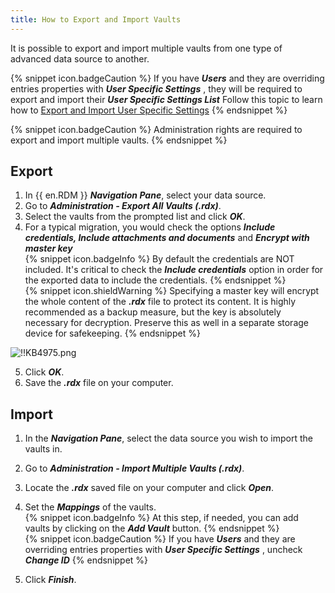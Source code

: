 ```yaml
---
title: How to Export and Import Vaults
---
```

It is possible to export and import multiple vaults from one type of advanced data source to another.

{% snippet icon.badgeCaution %}
If you have ***Users*** and they are overriding entries properties with ***User Specific Settings*** , they will be required to export and import their ***User Specific Settings List*** Follow this topic to learn how to [Export and Import User Specific Settings](/kb/remote-desktop-manager/how-to-articles/export-import-user-specific-settings/)
{% endsnippet %}

{% snippet icon.badgeCaution %}
Administration rights are required to export and import multiple vaults.
{% endsnippet %}

## Export

1. In {{ en.RDM }} ***Navigation Pane***, select your data source.
1. Go to ***Administration - Export All Vaults (.rdx)***.
1. Select the vaults from the prompted list and click ***OK***.
1. For a typical migration, you would check the options ***Include credentials, Include attachments and documents*** and ***Encrypt with master key***  
{% snippet icon.badgeInfo %}
By default the credentials are NOT included. It's critical to check the ***Include credentials*** option in order for the exported data to include the credentials.
{% endsnippet %}  
{% snippet icon.shieldWarning %}
Specifying a master key will encrypt the whole content of the ***.rdx*** file to protect its content. It is highly recommended as a backup measure, but the key is absolutely necessary for decryption. Preserve this as well in a separate storage device for safekeeping.
{% endsnippet %}  

![!!KB4975.png](https://webdevolutions.azureedge.net/docs/en/kb/KB4975.png)  

5. Click ***OK***.
1. Save the ***.rdx*** file on your computer.

## Import

1. In the ***Navigation Pane***, select the data source you wish to import the vaults in.
1. Go to ***Administration - Import Multiple Vaults (.rdx)***.
1. Locate the ***.rdx*** saved file on your computer and click ***Open***.
1. Set the ***Mappings*** of the vaults.  
{% snippet icon.badgeInfo %}
At this step, if needed, you can add vaults by clicking on the ***Add Vault*** button.
{% endsnippet %}  
{% snippet icon.badgeCaution %}
If you have ***Users*** and they are overriding entries properties with ***User Specific Settings*** , uncheck ***Change ID***
{% endsnippet %}  

5. Click ***Finish***.
